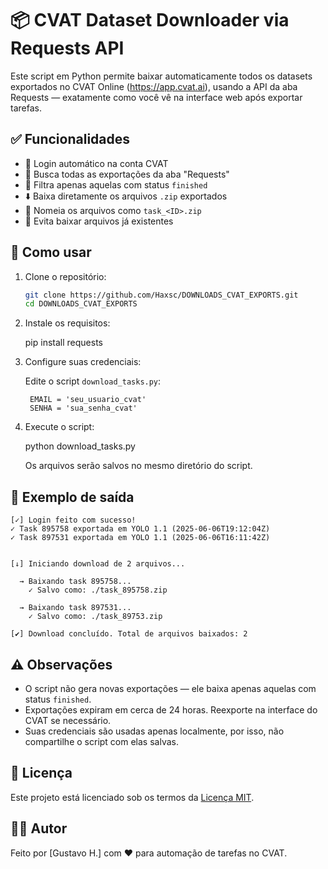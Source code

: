 
📦 CVAT Dataset Downloader via Requests API
===========================================

Este script em Python permite baixar automaticamente todos os datasets exportados no CVAT Online (https://app.cvat.ai), usando a API da aba Requests — exatamente como você vê na interface web após exportar tarefas.

✅ Funcionalidades
------------------

- 🔐 Login automático na conta CVAT
- 🔎 Busca todas as exportações da aba "Requests"
- 🧠 Filtra apenas aquelas com status `finished`
- ⬇️ Baixa diretamente os arquivos `.zip` exportados
- 💾 Nomeia os arquivos como `task_<ID>.zip`
- 🧼 Evita baixar arquivos já existentes

🚀 Como usar
------------

1. Clone o repositório:

    ```bash
    git clone https://github.com/Haxsc/DOWNLOADS_CVAT_EXPORTS.git
    cd DOWNLOADS_CVAT_EXPORTS
    ```

2. Instale os requisitos:

    pip install requests

3. Configure suas credenciais:

    Edite o script `download_tasks.py`:

        EMAIL = 'seu_usuario_cvat'
        SENHA = 'sua_senha_cvat'

4. Execute o script:

    python download_tasks.py

    Os arquivos serão salvos no mesmo diretório do script.

📁 Exemplo de saída
-------------------

    [✓] Login feito com sucesso!
    ✓ Task 895758 exportada em YOLO 1.1 (2025-06-06T19:12:04Z)
    ✓ Task 897531 exportada em YOLO 1.1 (2025-06-06T16:11:42Z)
    

    [↓] Iniciando download de 2 arquivos...

      → Baixando task 895758...
        ✓ Salvo como: ./task_895758.zip

      → Baixando task 897531...
        ✓ Salvo como: ./task_89753.zip

    [✔] Download concluído. Total de arquivos baixados: 2

⚠️ Observações
--------------

- O script não gera novas exportações — ele baixa apenas aquelas com status `finished`.
- Exportações expiram em cerca de 24 horas. Reexporte na interface do CVAT se necessário.
- Suas credenciais são usadas apenas localmente, por isso, não compartilhe o script com elas salvas.

📃 Licença
----------

Este projeto está licenciado sob os termos da [Licença MIT](LICENSE).

🙋‍♂️ Autor
---------

Feito por [Gustavo H.] com ❤️ para automação de tarefas no CVAT.

